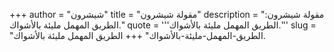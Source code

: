 +++
author = "شيشرون"
title = "مقولة شيشرون"
description = "مقولة شيشرون: الطريق المهمل مليئة بالأشواك."
quote = '''الطريق المهمل مليئة بالأشواك.'''
slug = "الطريق-المهمل-مليئة-بالأشواك"
+++
الطريق المهمل مليئة بالأشواك.
